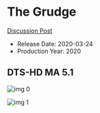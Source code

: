 # The Grudge

[Discussion Post](https://www.avsforum.com/threads/bass-eq-for-filtered-movies.2995212/post-59383768)

* Release Date: 2020-03-24
* Production Year: 2020

## DTS-HD MA 5.1

![img 0](https://i.imgur.com/1WJnufC.jpg)

![img 1](https://i.imgur.com/oG5DWQ3.png)

